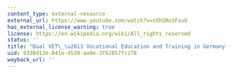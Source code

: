 ```yaml
---
content_type: external-resource
external_url: https://www.youtube.com/watch?v=sXhSRoSFxuU
has_external_license_warning: true
license: https://en.wikipedia.org/wiki/All_rights_reserved
status: ''
title: "Dual VET\_\u2013 Vocational Education and Training in Germany (English)"
uid: 9336d12e-841e-4539-aa8e-3f62857fc278
wayback_url: ''
---
```

